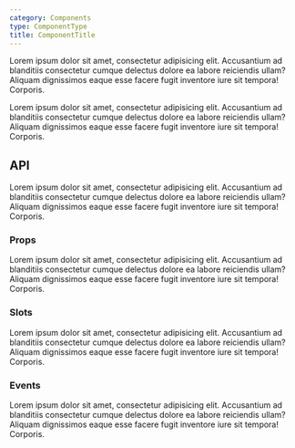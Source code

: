 ```yaml
---
category: Components
type: ComponentType
title: ComponentTitle
---
```


Lorem ipsum dolor sit amet, consectetur adipisicing elit. Accusantium ad blanditiis consectetur cumque delectus dolore ea labore reiciendis ullam? Aliquam dignissimos eaque esse facere fugit inventore iure sit tempora! Corporis.

Lorem ipsum dolor sit amet, consectetur adipisicing elit. Accusantium ad blanditiis consectetur cumque delectus dolore ea labore reiciendis ullam? Aliquam dignissimos eaque esse facere fugit inventore iure sit tempora! Corporis.

## API

Lorem ipsum dolor sit amet, consectetur adipisicing elit. Accusantium ad blanditiis consectetur cumque delectus dolore ea labore reiciendis ullam? Aliquam dignissimos eaque esse facere fugit inventore iure sit tempora! Corporis.

### Props

Lorem ipsum dolor sit amet, consectetur adipisicing elit. Accusantium ad blanditiis consectetur cumque delectus dolore ea labore reiciendis ullam? Aliquam dignissimos eaque esse facere fugit inventore iure sit tempora! Corporis.


### Slots

Lorem ipsum dolor sit amet, consectetur adipisicing elit. Accusantium ad blanditiis consectetur cumque delectus dolore ea labore reiciendis ullam? Aliquam dignissimos eaque esse facere fugit inventore iure sit tempora! Corporis.

### Events

Lorem ipsum dolor sit amet, consectetur adipisicing elit. Accusantium ad blanditiis consectetur cumque delectus dolore ea labore reiciendis ullam? Aliquam dignissimos eaque esse facere fugit inventore iure sit tempora! Corporis.

